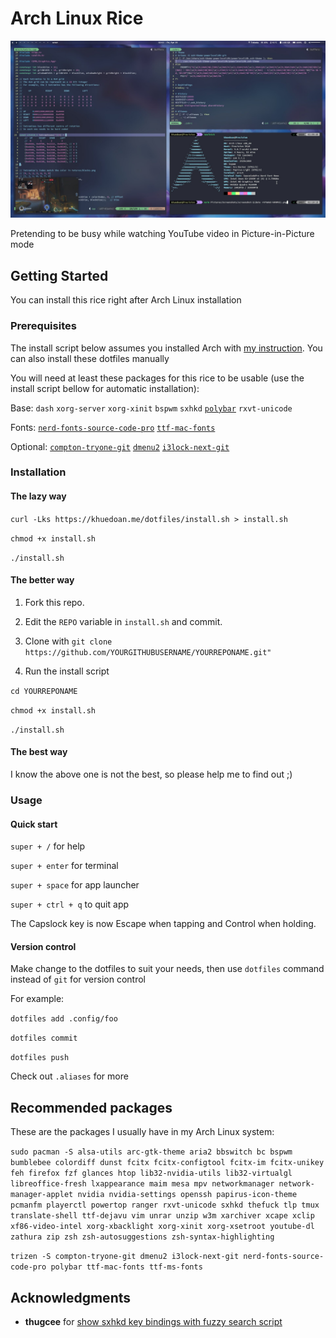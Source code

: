 # Arch Linux Rice

![Screenshot](Pictures/Screenshots/screenshot-20190419-021103.jpeg)

Pretending to be busy while watching YouTube video in Picture-in-Picture mode

## Getting Started

You can install this rice right after Arch Linux installation

### Prerequisites

The install script below assumes you installed Arch with [my instruction](https://github.com/khuedoan98/archguide). You can also install these dotfiles manually

You will need at least these packages for this rice to be usable (use the install script bellow for automatic installation):

Base:
`dash`
`xorg-server`
`xorg-xinit`
`bspwm`
`sxhkd`
[`polybar`](https://aur.archlinux.org/packages/polybar/)
`rxvt-unicode`

Fonts:
[`nerd-fonts-source-code-pro`](https://aur.archlinux.org/packages/nerd-fonts-source-code-pro/)
[`ttf-mac-fonts`](https://aur.archlinux.org/packages/ttf-mac-fonts/)

Optional:
[`compton-tryone-git`](https://aur.archlinux.org/packages/compton-tryone-git/)
[`dmenu2`](https://aur.archlinux.org/packages/dmenu2/)
[`i3lock-next-git`](https://aur.archlinux.org/packages/i3lock-next-git/)

### Installation

#### The lazy way

`curl -Lks https://khuedoan.me/dotfiles/install.sh > install.sh`

`chmod +x install.sh`

`./install.sh`

#### The better way

1. Fork this repo.

2. Edit the `REPO` variable in `install.sh` and commit.

3. Clone with `git clone https://github.com/YOURGITHUBUSERNAME/YOURREPONAME.git"`

4. Run the install script

`cd YOURREPONAME`

`chmod +x install.sh`

`./install.sh`

#### The best way

I know the above one is not the best, so please help me to find out ;)

### Usage

#### Quick start

`super + /`        for help

`super + enter`    for terminal

`super + space`    for app launcher

`super + ctrl + q` to quit app

The Capslock key is now Escape when tapping and Control when holding.

#### Version control

Make change to the dotfiles to suit your needs, then use `dotfiles` command instead of `git` for version control

For example:

`dotfiles add .config/foo`

`dotfiles commit`

`dotfiles push`

Check out `.aliases` for more

## Recommended packages

These are the packages I usually have in my Arch Linux system:

`sudo pacman -S alsa-utils arc-gtk-theme aria2 bbswitch bc bspwm bumblebee colordiff dunst fcitx fcitx-configtool fcitx-im fcitx-unikey feh firefox fzf glances htop lib32-nvidia-utils lib32-virtualgl libreoffice-fresh lxappearance maim mesa mpv networkmanager network-manager-applet nvidia nvidia-settings openssh papirus-icon-theme pcmanfm playerctl powertop ranger rxvt-unicode sxhkd thefuck tlp tmux translate-shell ttf-dejavu vim unrar unzip w3m xarchiver xcape xclip xf86-video-intel xorg-xbacklight xorg-xinit xorg-xsetroot youtube-dl zathura zip zsh zsh-autosuggestions zsh-syntax-highlighting`

`trizen -S compton-tryone-git dmenu2 i3lock-next-git nerd-fonts-source-code-pro polybar ttf-mac-fonts ttf-ms-fonts`

## Acknowledgments

- **thugcee** for [show sxhkd key bindings with fuzzy search script](https://www.reddit.com/r/bspwm/comments/aejyze/tip_show_sxhkd_keybindings_with_fuzzy_search/)
